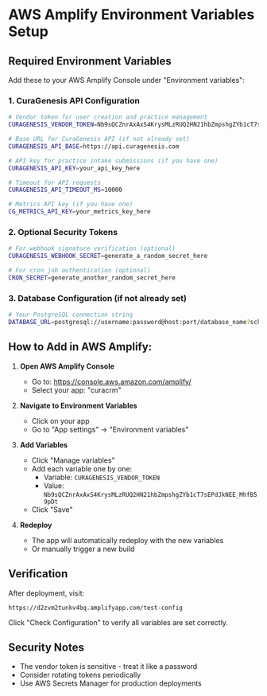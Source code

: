 # AWS Amplify Environment Variables Setup

## Required Environment Variables

Add these to your AWS Amplify Console under "Environment variables":

### 1. CuraGenesis API Configuration

```bash
# Vendor token for user creation and practice management
CURAGENESIS_VENDOR_TOKEN=Nb9sQCZnrAxAxS4KrysMLzRUQ2HN21hbZmpshgZYb1cT7sEPdJkNEE_MhfB59pDt

# Base URL for CuraGenesis API (if not already set)
CURAGENESIS_API_BASE=https://api.curagenesis.com

# API key for practice intake submissions (if you have one)
CURAGENESIS_API_KEY=your_api_key_here

# Timeout for API requests
CURAGENESIS_API_TIMEOUT_MS=10000

# Metrics API key (if you have one)
CG_METRICS_API_KEY=your_metrics_key_here
```

### 2. Optional Security Tokens

```bash
# For webhook signature verification (optional)
CURAGENESIS_WEBHOOK_SECRET=generate_a_random_secret_here

# For cron job authentication (optional)
CRON_SECRET=generate_another_random_secret_here
```

### 3. Database Configuration (if not already set)

```bash
# Your PostgreSQL connection string
DATABASE_URL=postgresql://username:password@host:port/database_name?schema=public
```

## How to Add in AWS Amplify:

1. **Open AWS Amplify Console**
   - Go to: https://console.aws.amazon.com/amplify/
   - Select your app: "curacrm"

2. **Navigate to Environment Variables**
   - Click on your app
   - Go to "App settings" → "Environment variables"

3. **Add Variables**
   - Click "Manage variables"
   - Add each variable one by one:
     - Variable: `CURAGENESIS_VENDOR_TOKEN`
     - Value: `Nb9sQCZnrAxAxS4KrysMLzRUQ2HN21hbZmpshgZYb1cT7sEPdJkNEE_MhfB59pDt`
   - Click "Save"

4. **Redeploy**
   - The app will automatically redeploy with the new variables
   - Or manually trigger a new build

## Verification

After deployment, visit:
```
https://d2zvm2tunkv4bq.amplifyapp.com/test-config
```

Click "Check Configuration" to verify all variables are set correctly.

## Security Notes

- The vendor token is sensitive - treat it like a password
- Consider rotating tokens periodically
- Use AWS Secrets Manager for production deployments
